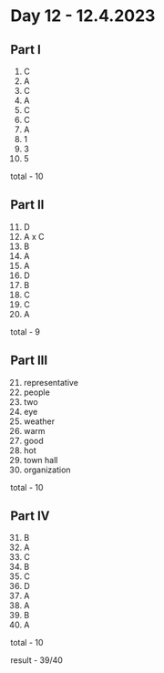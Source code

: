 # Day 12 - 12.4.2023

## Part I

1. C
2. A
3. C
4. A
5. C
6. C
7. A
8. 1
9. 3
10. 5

total - 10

## Part II

11. D
12. A x C
13. B
14. A
15. A
16. D
17. B
18. C
19. C
20. A

total - 9

## Part III

21. representative
22. people
23. two
24. eye
25. weather
26. warm
27. good
28. hot
29. town hall
30. organization

total - 10

## Part IV

31. B
32. A
33. C
34. B
35. C
36. D
37. A
38. A
39. B
40. A

total - 10

result - 39/40